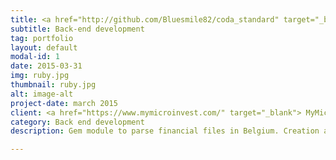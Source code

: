 ```yaml
---
title: <a href="http://github.com/Bluesmile82/coda_standard" target="_blank">Coda gem </a>
subtitle: Back-end development
tag: portfolio
layout: default
modal-id: 1
date: 2015-03-31
img: ruby.jpg
thumbnail: ruby.jpg
alt: image-alt
project-date: march 2015
client: <a href="https://www.mymicroinvest.com/" target="_blank"> MyMicroInvest </a>
category: Back end development
description: Gem module to parse financial files in Belgium. Creation and implementation of the gem in the MyMicroInvest website for the payment system

---
```

